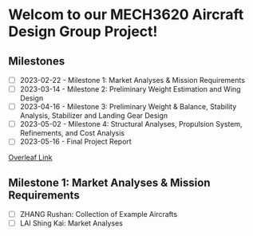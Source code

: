 # Welcom to our MECH3620 Aircraft Design Group Project!
## Milestones
 - [ ] 2023-02-22 - Milestone 1: Market Analyses & Mission Requirements
 - [ ] 2023-03-14 - Milestone 2: Preliminary Weight Estimation and Wing Design
 - [ ] 2023-04-16 - Milestone 3: Preliminary Weight & Balance, Stability Analysis, Stabilizer and Landing Gear Design
 - [ ] 2023-05-02 - Milestone 4: Structural Analyses, Propulsion System, Refinements, and Cost Analysis
 - [ ] 2023-05-16 - Final Project Report

[Overleaf Link](https://www.overleaf.com/2749244943sytfjxxdtqnv#ebe4f7)
## Milestone 1: Market Analyses & Mission Requirements
 - [ ] ZHANG Rushan: Collection of Example Aircrafts
 - [ ] LAI Shing Kai: Market Analyses
